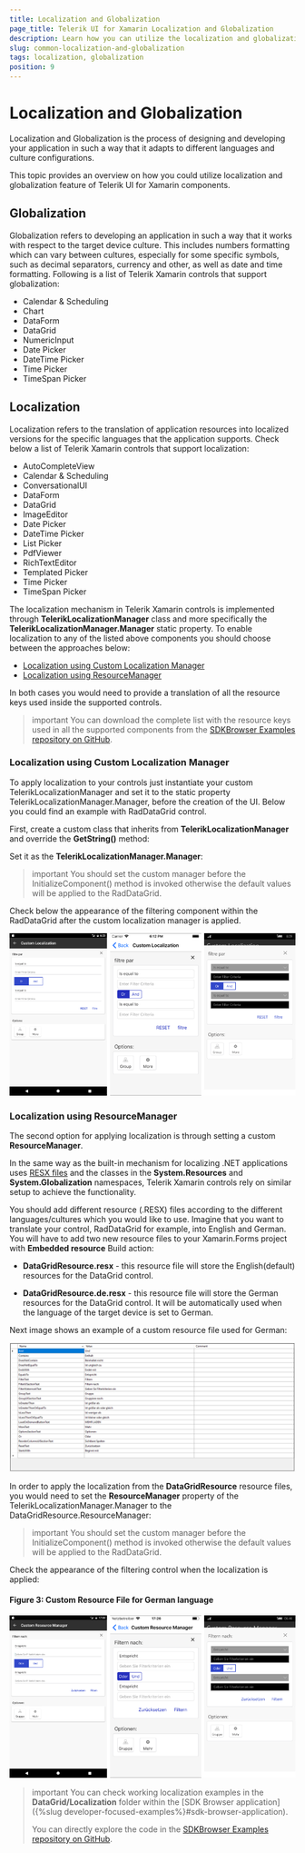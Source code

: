 ```yaml
---
title: Localization and Globalization
page_title: Telerik UI for Xamarin Localization and Globalization
description: Learn how you can utilize the localization and globalization features of the Telerik UI for Xamarin components. For more information, check our detailed Xamarin.Forms documentation.
slug: common-localization-and-globalization
tags: localization, globalization
position: 9
---
```


# Localization and Globalization

Localization and Globalization is the process of designing and developing your application in such a way that it adapts to different languages and culture configurations. 

This topic provides an overview on how you could utilize localization and globalization feature of Telerik UI for Xamarin components.

## Globalization

Globalization refers to developing an application in such a way that it works with respect to the target device culture. This includes numbers formatting which can vary between cultures, especially for some specific symbols, such as decimal separators, currency and other, as well as date and time formatting. Following is a list of Telerik Xamarin controls that support globalization:

* Calendar &amp; Scheduling
* Chart
* DataForm
* DataGrid
* NumericInput
* Date Picker
* DateTime Picker
* Time Picker
* TimeSpan Picker

## Localization

Localization refers to the translation of application resources into localized versions for the specific languages that the application supports. Check below a list of Telerik Xamarin controls that support localization:

* AutoCompleteView
* Calendar &amp; Scheduling
* ConversationalUI
* DataForm
* DataGrid
* ImageEditor
* Date Picker
* DateTime Picker
* List Picker
* PdfViewer
* RichTextEditor
* Templated Picker
* Time Picker
* TimeSpan Picker

The localization mechanism in Telerik Xamarin controls is implemented through **TelerikLocalizationManager** class and more specifically the **TelerikLocalizationManager.Manager** static property. To enable localization to any of the listed above components you should choose between the approaches below:

* [Localization using Custom Localization Manager](#localization-using-custom-localization-manager)
* [Localization using ResourceManager](#localization-using-resourcemanager)

In both cases you would need to provide a translation of all the resource keys used inside the supported controls.

>important You can download the complete list with the resource keys used in all the supported components from the [SDKBrowser Examples repository on GitHub](https://github.com/telerik/xamarin-forms-sdk/tree/master/XamarinSDK/SDKBrowser/SDKBrowser/LocalizationResources). 

### Localization using Custom Localization Manager

To apply localization to your controls just instantiate your custom TelerikLocalizationManager and set it to the static property TelerikLocalizationManager.Manager, before the creation of the UI. Below you could find an example with RadDataGrid control.

First, create a custom class that inherits from **TelerikLocalizationManager** and override the **GetString()** method:

<snippet id='datagrid-custom-localizationmanager-csharp'/>

Set it as the **TelerikLocalizationManager.Manager**:

<snippet id='datagrid-setting-the-custom-manager-csharp'/>

>important You should set the custom manager before the InitializeComponent() method is invoked otherwise the default values will be applied to the RadDataGrid.

Check below the appearance of the filtering component within the RadDataGrid after the custom localization manager is applied.

![custom localization manager](images/datagrid_localization.png)

### Localization using ResourceManager

The second option for applying localization is through setting a custom **ResourceManager**.

In the same way as the built-in mechanism for localizing .NET applications uses [RESX files](https://docs.microsoft.com/en-us/previous-versions/visualstudio/visual-studio-2008/ekyft91f(v=vs.90)) and the classes in the **System.Resources** and **System.Globalization** namespaces, Telerik Xamarin controls rely on similar setup to achieve the functionality.

You should add different resource (.RESX) files according to the different languages/cultures which you would like to use. Imagine that you want to translate your control, RadDataGrid for example, into English and German. You will have to add two new resource files to your Xamarin.Forms project with **Embedded resource** Build action:

* **DataGridResource.resx** - this resource file will store the English(default) resources for the DataGrid control.

* **DataGridResource.de.resx** - this resource file will store the German resources for the DataGrid control. It will be automatically used when the language of the target device is set to German.

Next image shows an example of a custom resource file used for German:

![custom resource file](images/datagrid_resourcesfile.png)

In order to apply the localization from the **DataGridResource** resource files, you would need to set the **ResourceManager** property of the TelerikLocalizationManager.Manager to the DataGridResource.ResourceManager: 

<snippet id='datagrid-setting-the-custom-resource-manager-csharp' />

>important You should set the custom manager before the InitializeComponent() method is invoked otherwise the default values will be applied to the RadDataGrid.

Check the appearance of the filtering control when the localization is applied:

#### Figure 3: Custom Resource File for German language
![custom resource manager](images/datagrid_resourcemanager.png)

>important You can check working localization examples in the **DataGrid/Localization** folder within the [SDK Browser application]({%slug developer-focused-examples%}#sdk-browser-application).
>
>You can directly explore the code in the [SDKBrowser Examples repository on GitHub](https://github.com/telerik/xamarin-forms-sdk/tree/master/XamarinSDK/SDKBrowser/SDKBrowser/Examples/DataGridControl/LocalizationCategory).
